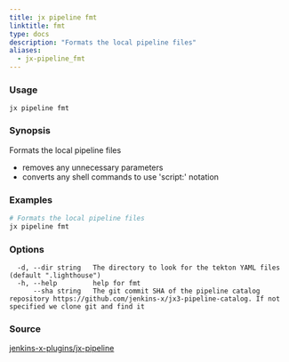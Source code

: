 ```yaml
---
title: jx pipeline fmt
linktitle: fmt
type: docs
description: "Formats the local pipeline files"
aliases:
  - jx-pipeline_fmt
---
```


### Usage

```
jx pipeline fmt
```

### Synopsis

Formats the local pipeline files

* removes any unnecessary parameters  
* converts any shell commands to use 'script:' notation

### Examples

  ```bash
  # Formats the local pipeline files
  jx pipeline fmt

  ```

### Options

```
  -d, --dir string   The directory to look for the tekton YAML files (default ".lighthouse")
  -h, --help         help for fmt
      --sha string   The git commit SHA of the pipeline catalog repository https://github.com/jenkins-x/jx3-pipeline-catalog. If not specified we clone git and find it
```

### Source

[jenkins-x-plugins/jx-pipeline](https://github.com/jenkins-x-plugins/jx-pipeline)
